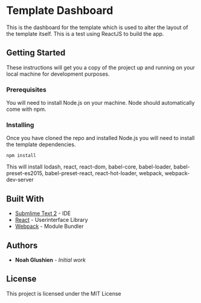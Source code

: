 # Template Dashboard

This is the dashboard for the template which is used to alter the layout of the template itself. This is a test using ReactJS to build the app.

## Getting Started

These instructions will get you a copy of the project up and running on your local machine for development purposes. 

### Prerequisites

You will need to install Node.js on your machine. Node should automatically come with npm.

### Installing

Once you have cloned the repo and installed Node.js you will need to install the template dependencies.

```
npm install
```


This will install lodash, react, react-dom, babel-core, babel-loader, babel-preset-es2015, babel-preset-react, react-hot-loader, webpack, webpack-dev-server

## Built With

* [Submlime Text 2](https://www.sublimetext.com/) - IDE
* [React](https://facebook.github.io/react/) - Userinterface Library
* [Webpack](https://webpack.github.io/) - Module Bundler

## Authors

* **Noah Glushien** - *Initial work*

## License

This project is licensed under the MIT License
